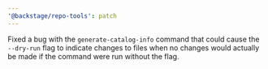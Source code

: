 ```yaml
---
'@backstage/repo-tools': patch
---
```


Fixed a bug with the `generate-catalog-info` command that could cause the `--dry-run` flag to indicate changes to files when no changes would actually be made if the command were run without the flag.
